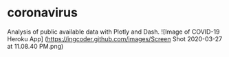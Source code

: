 # coronavirus
Analysis of public available data with Plotly and Dash. 
![Image of COVID-19 Heroku App]
(https://ingcoder.github.com/images/Screen Shot 2020-03-27 at 11.08.40 PM.png)
